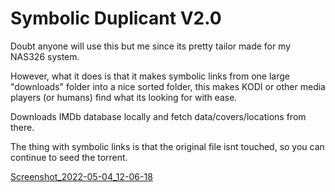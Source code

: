 # Symbolic Duplicant V2.0

Doubt anyone will use this but me since its pretty tailor made for my NAS326 system.

However, what it does is that it makes symbolic links from one large "downloads" folder into a nice sorted folder, this makes KODI or other media players (or humans) find what its looking for with ease.

Downloads IMDb database locally and fetch data/covers/locations from there.

The thing with symbolic links is that the original file isnt touched, so you can continue to seed the torrent.


[Screenshot_2022-05-04_12-06-18](https://user-images.githubusercontent.com/59517785/166661517-e2f576a9-b459-4030-8bb7-30dda3157449.png)


